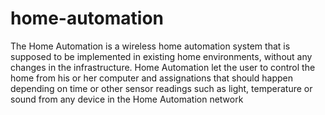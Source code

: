 # home-automation
The Home Automation is a wireless home automation system that is supposed to be implemented in existing home environments, without any changes in the infrastructure. Home Automation let the user to control the home from his or her computer and assignations that should happen depending on time or other sensor readings such as light, temperature or sound from any device in the Home Automation network
